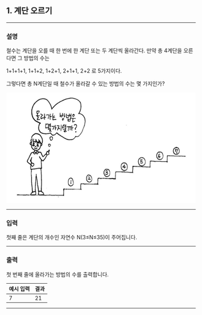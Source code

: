 ## 1. 계단 오르기
*************************************************************************
### 설명

철수는 계단을 오를 때 한 번에 한 계단 또는 두 계단씩 올라간다. 만약 총 4계단을 오른다면 그 방법의 수는

1+1+1+1, 1+1+2, 1+2+1, 2+1+1, 2+2 로 5가지이다.

그렇다면 총 N계단일 때 철수가 올라갈 수 있는 방법의 수는 몇 가지인가?

![img.png](img.png)

-------------------------------------------------------------------------
### 입력
첫째 줄은 계단의 개수인 자연수 N(3≤N≤35)이 주어집니다.

-------------------------------------------------------------------------
### 출력
첫 번째 줄에 올라가는 방법의 수를 출력합니다.

| 예시 입력 | 결과  |
|---|-----|
| 7 | 21   |


-------------------------------------------------------------------------